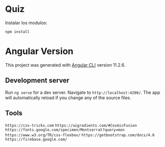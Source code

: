 # Quiz
Instalar los modulos:
```
npm install
```

# Angular Version

This project was generated with [Angular CLI](https://github.com/angular/angular-cli) version 11.2.6.

## Development server

Run `ng serve` for a dev server. Navigate to `http://localhost:4200/`. The app will automatically reload if you change any of the source files.


## Tools
`https://css-tricks.com`
`https://uigradients.com/#CosmicFusion`
`https://fonts.google.com/specimen/Montserrat?query=mon`
`https://www.w3.org/TR/css-flexbox/`
`https://getbootstrap.com/docs/4.6`
`https://firebase.google.com/`
